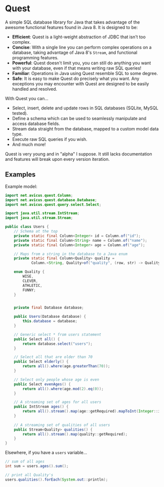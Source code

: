 # Quest
A simple SQL database library for Java that takes advantage of the awesome
functional features found in Java 8. It is designed to be:

* **Efficient**: Quest is a light-weight abstraction of JDBC that isn't too complex.
* **Concise**: With a single line you can perform complex operations on a database, taking
  advantage of Java 8's `Stream`, and functional programming features.
* **Powerful**: Quest doesn't limit you, you can still do anything you want with your database,
  even if that means writing raw SQL queries!
* **Familiar**: Operations in Java using Quest resemble SQL to some degree.
* **Safe**: It is easy to make Quest do precisely what you want. Any exceptions you may
  encounter with Quest are designed to be easily handled and resolved.

With Quest you can...
* Select, insert, delete and update rows in SQL databases (SQLite, MySQL tested).
* Define a schema which can be used to seamlessly manipulate and access database fields.
* Stream data straight from the database, mapped to a custom model data type.
* Execute raw SQL queries if you wish.
* And much more!

Quest is very young and in "alpha" I suppose. It still lacks documentation and features
will break upon every version iteration.

## Examples

Example model:

```java
import net.avicus.quest.Column;
import net.avicus.quest.database.Database;
import net.avicus.quest.query.select.Select;

import java.util.stream.IntStream;
import java.util.stream.Stream;

public class Users {
    // Schema at the top
    private static final Column<Integer> id = Column.of("id");
    private static final Column<String> name = Column.of("name");
    private static final Column<Integer> age = Column.of("age");

    // Maps from a string in the database to a Java enum
    private static final Column<Quality> quality =
            Column.<String, Quality>of("quality", (row, str) -> Quality.valueOf(str));

    enum Quality {
        WISE,
        CLEVER,
        ATHLETIC,
        FUNNY;
    }


    private final Database database;

    public Users(Database database) {
        this.database = database;
    }

    // Generic select * from users statement
    public Select all() {
        return database.select("users");
    }

    // Select all that are older than 70
    public Select elderly() {
        return all().where(age.greaterThan(70));
    }

    // Select only people whose age is even
    public Select evenAges() {
        return all().where(age.mod(2).eq(0));
    }

    // A streaming set of ages for all users
    public IntStream ages() {
        return all().stream().map(age::getRequired).mapToInt(Integer::intValue);
    }
    
    // A streaming set of qualities of all users
    public Stream<Quality> qualities() {
        return all().stream().map(quality::getRequired);
    }
}
```

Elsewhere, if you have a `users` variable...

```java
// sum of all ages
int sum = users.ages().sum();

// print all Quality's
users.qualities().forEach(System.out::println);
```